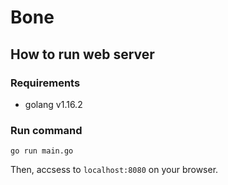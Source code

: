 # Bone

## How to run web server

### Requirements

* golang v1.16.2

### Run command

```
go run main.go
```

Then, accsess to `localhost:8080` on your browser.